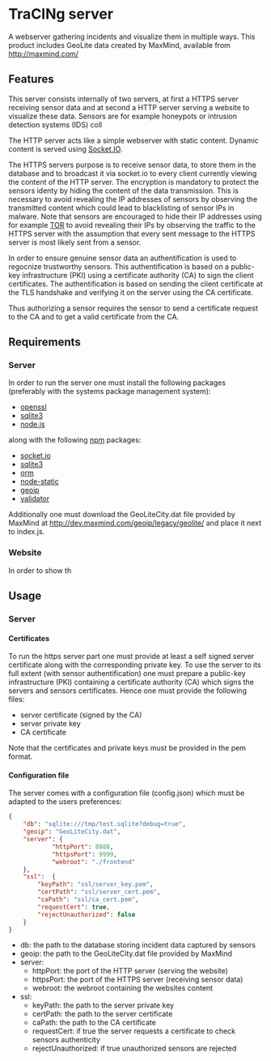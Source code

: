 TraCINg server
==============

A webserver gathering incidents and visualize them in multiple ways.
This product includes GeoLite data created by MaxMind, available from http://maxmind.com/

## Features ##
This server consists internally of two servers, at first a HTTPS server receiving sensor data
and at second a HTTP server serving a website to visualize these data.
Sensors are for example honeypots or intrusion detection systems (IDS) coll

The HTTP server acts like a simple webserver with static content. Dynamic content is served using
[Socket.IO](http://socket.io/).

The HTTPS servers purpose is to receive sensor data, to store them in the database and to broadcast it via
socket.io to every client currently viewing the content of the HTTP server.
The encryption is mandatory to protect the sensors identy by hiding the content of the data transmission.
This is necessary to avoid revealing the IP addresses of sensors by observing the transmitted content which
could lead to blacklisting of sensor IPs in malware.
Note that sensors are encouraged to hide their IP addresses using for example [TOR](https://www.torproject.org)
to avoid revealing their IPs by observing the traffic to the HTTPS server with the assumption that every sent
message to the HTTPS server is most likely sent from a sensor.

In order to ensure genuine sensor data an authentification is used to regocnize trustworthy sensors.
This authentification is based on a public-key infrastructure (PKI) using a certificate authority (CA) to
sign the client certificates.
The authentification is based on sending the client certificate at the TLS handshake and verifying it on the
server using the CA certificate.

Thus authorizing a sensor requires the sensor to send a certificate request to the CA and to get a valid
certificate from the CA.


## Requirements ##
### Server ###
In order to run the server one must install the following packages (preferably with
the systems package management system):
* [openssl](http://www.openssl.org/)
* [sqlite3](http://www.sqlite.org/)
* [node.js](http://nodejs.org/)

along with the following [npm](https://npmjs.org/) packages:
* [socket.io](https://npmjs.org/package/socket.io)
* [sqlite3](https://npmjs.org/package/sqlite3)
* [orm](https://npmjs.org/package/orm)
* [node-static](https://npmjs.org/package/node-static)
* [geoip](https://npmjs.org/package/geoip)
* [validator](https://npmjs.org/package/validator)

Additionally one must download the GeoLiteCity.dat file provided by MaxMind at
http://dev.maxmind.com/geoip/legacy/geolite/ and place it next to index.js.

### Website ###
In order to show th

## Usage ##
### Server ###
#### Certificates ####
To run the https server part one must provide at least a self signed server certificate
along with the corresponding private key.
To use the server to its full extent (with sensor authentification) one must prepare a
public-key infrastructure (PKI) containing a certificate authority (CA) which signs the
servers and sensors certificates.
Hence one must provide the following files:
* server certificate (signed by the CA)
* server private key
* CA certificate

Note that the certificates and private keys must be provided in the pem format.

#### Configuration file ####
The server comes with a configuration file (config.json) which must be adapted to the users preferences:
```json
{
	"db": "sqlite:///tmp/test.sqlite?debug=true",
	"geoip": "GeoLiteCity.dat",
	"server": {
        	"httpPort": 8888,
        	"httpsPort": 9999,
        	"webroot": "./frontend"
	},
	"ssl":  {
		"keyPath": "ssl/server_key.pem",
		"certPath": "ssl/server_cert.pem",
		"caPath": "ssl/ca_cert.pem",
		"requestCert": true,
		"rejectUnauthorized": false
	}
}
```
* db: the path to the database storing incident data captured by sensors
* geoip: the path to the GeoLiteCity.dat file provided by MaxMind
* server:
  * httpPort: the port of the HTTP server (serving the website)
  * httpsPort: the port of the HTTPS server (receiving sensor data)
  * webroot: the webroot containing the websites content
* ssl:
  * keyPath: the path to the server private key
  * certPath: the path to the server certificate
  * caPath: the path to the CA certificate
  * requestCert: if true the server requests a certificate to check sensors authenticity
  * rejectUnauthorized: if true unauthorized sensors are rejected

